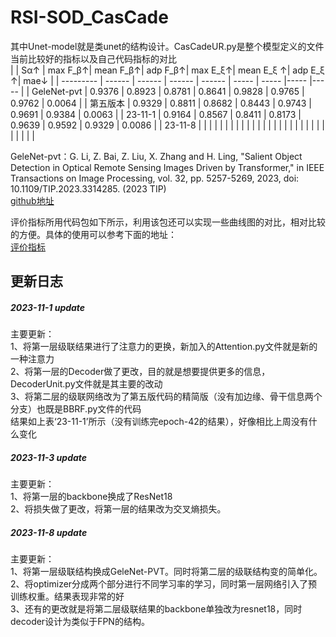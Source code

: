 # RSI-SOD_CasCade
其中Unet-model就是类unet的结构设计。CasCadeUR.py是整个模型定义的文件  
当前比较好的指标以及自己代码指标的对比  
|             |   Sα↑  | max F_β↑| mean F_β↑| adp F_β↑| max E_ξ↑| mean E_ξ ↑| adp E_ξ ↑|  mae↓  |
| ---------   | ------ | ------  | ------   | ------  | -----   | -----     |-----     |-----   |
| GeleNet-pvt | 0.9376 | 0.8923  | 0.8781   | 0.8641  | 0.9828  | 0.9765    | 0.9762   | 0.0064 |
| 第五版本     | 0.9329 | 0.8811  | 0.8682   | 0.8443  | 0.9743  | 0.9691    | 0.9384   | 0.0063 |
| 23-11-1     | 0.9164 | 0.8567  | 0.8411   | 0.8173  | 0.9639  | 0.9592    | 0.9329   | 0.0086 |
| 23-11-8     |        |         |          |         |         |           |          |        |
|             |        |         |          |         |         |           |          |        |
|             |        |         |          |         |         |           |          |        |
 
GeleNet-pvt：G. Li, Z. Bai, Z. Liu, X. Zhang and H. Ling, "Salient Object Detection in Optical Remote Sensing Images Driven by Transformer," in IEEE Transactions on Image Processing, vol. 32, pp. 5257-5269, 2023, doi: 10.1109/TIP.2023.3314285.   (2023 TIP)  
[github地址](https://github.com/MathLee/GeleNet/tree/main)  

评价指标所用代码包如下所示，利用该包还可以实现一些曲线图的对比，相对比较的方便。具体的使用可以参考下面的地址：    
[评价指标](https://github.com/lartpang/PySODMetrics)  
  
## 更新日志   
##### 2023-11-1 update  
主要更新：  
1、将第一层级联结果进行了注意力的更换，新加入的Attention.py文件就是新的一种注意力  
2、将第一层的Decoder做了更改，目的就是想要提供更多的信息， DecoderUnit.py文件就是其主要的改动  
3、将第二层的级联网络改为了第五版代码的精简版（没有加边缘、骨干信息两个分支）也既是BBRF.py文件的代码  
结果如上表‘23-11-1’所示（没有训练完epoch-42的结果），好像相比上周没有什么变化
  
##### 2023-11-3 update
主要更新：  
1、将第一层的backbone换成了ResNet18  
2、将损失做了更改，将第一层的结果改为交叉熵损失。  

##### 2023-11-8 update
主要更新：  
1、将第一层级联结构换成GeleNet-PVT。同时将第二层的级联结构变的简单化。  
2、将optimizer分成两个部分进行不同学习率的学习，同时第一层网络引入了预训练权重。结果表现非常的好    
3、还有的更改就是将第二层级联结果的backbone单独改为resnet18，同时decoder设计为类似于FPN的结构。
